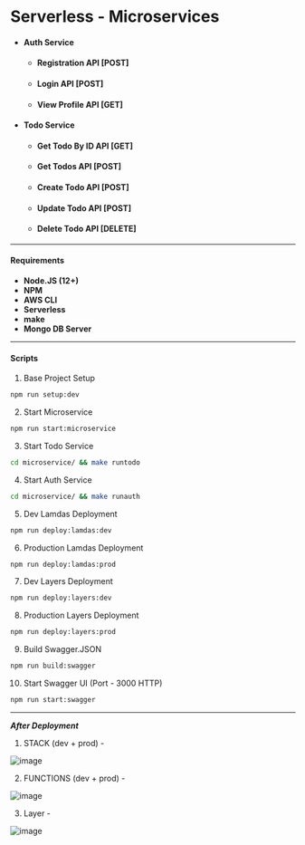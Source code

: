 # Serverless - Microservices

- #### Auth Service
  - #### Registration API [POST]
  - #### Login API [POST]
  - #### View Profile API [GET]
- #### Todo Service
  - #### Get Todo By ID API [GET]
  - #### Get Todos API [POST]
  - #### Create Todo API [POST]
  - #### Update Todo API [POST]
  - #### Delete Todo API [DELETE]

---

#### Requirements

- **Node.JS (12+)**
- **NPM**
- **AWS CLI**
- **Serverless**
- **make**
- **Mongo DB Server**

---

#### Scripts

1. Base Project Setup

```sh
npm run setup:dev
```

2. Start Microservice

```sh
npm run start:microservice
```

3. Start Todo Service

```sh
cd microservice/ && make runtodo
```

4. Start Auth Service

```sh
cd microservice/ && make runauth
```

5. Dev Lamdas Deployment

```sh
npm run deploy:lamdas:dev
```

6. Production Lamdas Deployment

```sh
npm run deploy:lamdas:prod
```

7. Dev Layers Deployment

```sh
npm run deploy:layers:dev
```

8. Production Layers Deployment

```sh
npm run deploy:layers:prod
```

9. Build Swagger.JSON

```sh
npm run build:swagger
```

10. Start Swagger UI (Port - 3000 HTTP)

```sh
npm run start:swagger
```

---

**_After Deployment_**

1. STACK (dev + prod) - 

![image](https://user-images.githubusercontent.com/54475009/134966211-8e26e83e-b024-4125-b8f9-e84381eb976b.png)

2. FUNCTIONS (dev + prod) -

![image](https://user-images.githubusercontent.com/54475009/134966379-1dab85ad-193a-48ce-bbfd-181e80749a87.png)

3. Layer - 

![image](https://user-images.githubusercontent.com/54475009/134966587-91c4ae41-8076-4cff-bcb6-3468ecb6cda3.png)

